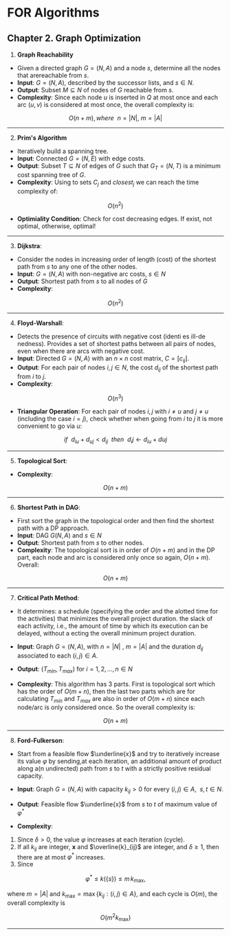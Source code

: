 # FOR Algorithms

## Chapter 2. Graph Optimization

1. **Graph Reachability**

-   Given a directed graph $G = (N,A)$ and a node $s$, determine all the nodes that arereachable from $s$.
-   **Input**: $G = (N,A)$, described by the successor lists, and $s \in N$.
-   **Output**: Subset $M \subseteq N$ of nodes of $G$ reachable from $s$.
-   **Complexity**: Since each node $u$ is inserted in $Q$ at most once and each arc $(u,v)$ is considered at most once, the overall complexity is:

$$
O(n+m), where \ \ n = |N|, \ m = |A|
$$

---

2. **Prim's Algorithm**

-   Iteratively build a spanning tree.
-   **Input**: Connected $G=(N, E)$ with edge costs.
-   **Output**: Subset $T \subseteq N$ of edges of $G$ such that $G_T=(N,T)$ is a minimum cost spanning tree of $G$.
-   **Complexity**: Using to sets $C_j$ and $closest_j$ we can reach the time complexity of:

$$
O(n^2)
$$

-   **Optimiality Condition**: Check for cost decreasing edges. If exist, not optimal, otherwise, optimal!

---

3. **Dijkstra**:

-   Consider the nodes in increasing order of length (cost) of the shortest path from $s$
    to any one of the other nodes.
-   **Input**: $G = (N,A)$ with non-negative arc costs, $s \in N$
-   **Output**: Shortest path from $s$ to all nodes of $G$
-   **Complexity**:

$$
O(n^2)
$$

---

4. **Floyd-Warshall**:

-   Detects the presence of circuits with negative cost (identi es ill-de nedness). Provides a set of shortest paths between all pairs of nodes, even when there are arcs with negative cost.
-   **Input**: Directed $G=(N,A)$ with an $n \times n$ cost matrix, $C=[c_{ij}]$.
-   **Output**: For each pair of nodes $i,j \in N$, the cost $d_{ij}$ of the shortest path from $i$ to $j$.
-   **Complexity**:

$$
O(n^3)
$$

-   **Triangular Operation**: For each pair of nodes $i, j$ with $i \neq u$ and $j \neq u$ (including the case $i=j$), check whether when going from $i$ to $j$ it is more convenient to go via $u$:

$$
if \ \ d_{iu} + d_{uj} \lt d_{ij} \ \ then \ \ d_ij \leftarrow d_{iu} + d{uj}
$$

---

5.  **Topological Sort**:

-   **Complexity**:

$$
O(n+m)
$$

---

6. **Shortest Path in DAG**:

-   First sort the graph in the topological order and then find the shortest path with a DP approach.
-   **Input**: DAG $G(N,A)$ and $s \in N$
-   **Output**: Shortest path from $s$ to other nodes.
-   **Complexity**: The topological sort is in order of $O(n+m)$ and in the DP part, each node and arc is considered only once so again, $O(n+m)$. Overall:

$$
O(n+m)
$$

---

7. **Critical Path Method**:

-   It determines: a schedule (specifying the order and the alotted time for the activities) that minimizes the overall project duration. the slack of each activity, i.e., the amount of time by which its execution can be delayed, without a ecting the overall minimum project duration.

-   **Input**: Graph $G = (N,A)$, with $n = |N|$ , $m = |A|$ and the duration $d_{ij}$
    associated to each $(i,j) \in A$.
-   **Output**: $(T_{min}, T_{max})$ for $i = 1, 2, ..., n \in N$
-   **Complexity**: This algorithm has 3 parts. First is topological sort which has the order of $O(m+n)$, then the last two parts which are for calculating $T_{min}$ and $T_{max}$ are also in order of $O(m+n)$ since each node/arc is only considered once. So the overall complexity is:

$$
O(n+m)
$$

---

8. **Ford-Fulkerson**:

-   Start from a feasible flow $\underline{x}$ and try to iteratively increase its value $\varphi$ by sending,at each iteration, an additional amount of product along a(n undirected) path from $s$ to $t$ with a strictly positive residual capacity.
-   **Input**: Graph $G=(N,A)$ with capacity $k_{ij} \gt 0$ for every $(i,j) \in A, \ \ s,t \in N$.
-   **Output**: Feasible flow $\underline{x}$ from $s$ to $t$ of maximum value of $\varphi^*$

-   **Complexity**:

1. Since $\delta > 0$, the value $\varphi$ increases at each iteration (cycle).
2. If all $k_{ij}$ are integer, $\mathbf{x}$ and $\overline{k}_{ij}$ are integer, and $\delta \geq 1$, then there are at most $\varphi^*$ increases.
3. Since

$$
\varphi^* \leq k(\{s\}) \leq m \, k_{\text{max}},
$$

where $m = |A|$ and $k_{\text{max}} = \max\{k_{ij} : (i,j) \in A\}$, and each cycle is $O(m)$, the overall complexity is

$$
O(m^2 k_{\text{max}})
$$

---

